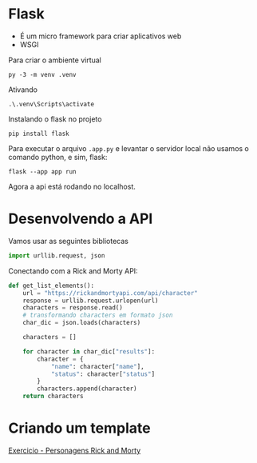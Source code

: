 # Flask 
 
 - É um micro framework para criar aplicativos web
 - WSGI

 Para criar o ambiente virtual

 ```
 py -3 -m venv .venv
 ```
 Ativando

 ```
 .\.venv\Scripts\activate
 ```
Instalando o flask no projeto
```
pip install flask
```

Para executar o arquivo `.app.py` e levantar o servidor local não usamos o comando python, e sim, flask:

```
flask --app app run
```

Agora a api está rodando no localhost.

# Desenvolvendo a API

Vamos usar as seguintes bibliotecas 

```python
import urllib.request, json
```

Conectando com a Rick and Morty API:

```python
def get_list_elements():
    url = "https://rickandmortyapi.com/api/character"
    response = urllib.request.urlopen(url)
    characters = response.read()
    # transformando characters em formato json
    char_dic = json.loads(characters)

    characters = []

    for character in char_dic["results"]:
        character = {
            "name": character["name"],
            "status": character["status"]
        }
        characters.append(character)
    return characters
```

# Criando um template

 [Exercicio - Personagens Rick and Morty](./app.py)

